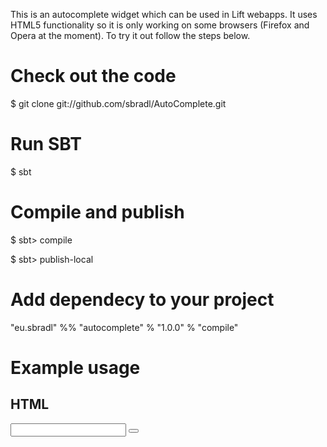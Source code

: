 This is an autocomplete widget which can be used in Lift webapps. It uses HTML5 functionality so it is only working on some browsers (Firefox and Opera at the moment).
To try it out follow the steps below.

# Check out the code

  $ git clone git://github.com/sbradl/AutoComplete.git

# Run SBT

  $ sbt

# Compile and publish

  $ sbt> compile

  $ sbt> publish-local

# Add dependecy to your project

"eu.sbradl" %% "autocomplete" % "1.0.0" % "compile"

# Example usage

## HTML

  <div data-lift="SearchBlogPost">
	  <div data-lift-id="datalist"></div>
	  <input name="search"
		  class="search-query" type="text"></input>
	  <button type="submit" class="btn btn-small btn-primary" style="position: relative; top: -3px">
		  <i class="icon-search icon-white"></i>
	  </button>
  </div>